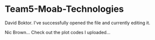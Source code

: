 # Team5-Moab-Technologies

David Boktor. I've successfully opened the file and currently editing it. 

Nic Brown... Check out the plot codes I uploaded...

